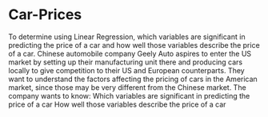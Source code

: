 # Car-Prices
To determine using Linear Regression, which variables are significant in predicting the price of a car and how well those variables describe the price of a car.
Chinese automobile company Geely Auto aspires to enter the US market by setting up their manufacturing unit there and producing cars locally to give competition to their US and European counterparts. They want to understand the factors affecting the pricing of cars in the American market, since those may be very different from the Chinese market. The company wants to know:
Which variables are significant in predicting the price of a car
How well those variables describe the price of a car
